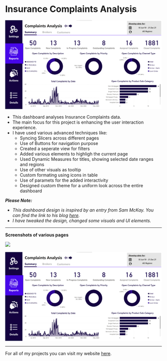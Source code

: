 # Insurance Complaints Analysis

![dashboard](https://github.com/preetparmar/Data-Visualization/blob/main/Insurance%20Complaints%20Analysis%20using%20Power%20BI/Resources/Screenshots/Dashboard.png)

- This dashboard analyses Insurance Complaints data.
- The main focus for this project is enhancing the user interaction experience.
- I have used various advanced techniques like:
  - Syncing Slicers across different pages
  - Use of Buttons for navigation purpose
  - Created a seperate view for filters
  - Added various elements to highligh the current page
  - Used Dynamic Measures for titles, showing selected date ranges and regions
  - Use of other visuals as tooltip
  - Custom formating using icons in table
  - Use of paramets for the added interactivity
  - Designed custom theme for a uniform look across the entire dashboard

**_Please Note:_**

- _This dashboard design is inspired by an entry from Sam McKay. You can find the link to his blog [here](https://forum.enterprisedna.co/t/power-bi-challenge-6-insurance-complaints-entry-from-sam-m/10402)._
- _I have tweaked the design, changed some visuals and UI elements._

---

**Screenshots of various pages**

<img src="https://github.com/preetparmar/Data-Visualization/blob/main/Insurance%20Complaints%20Analysis%20using%20Power%20BI/Resources/Screenshots/Page%20-%20Settings.png width=50% height=50%">

![](https://github.com/preetparmar/Data-Visualization/blob/main/Insurance%20Complaints%20Analysis%20using%20Power%20BI/Resources/Screenshots/Dashboard.png)

---

For all of my projects you can visit my website [here](https://preetparmar.com/projects).

